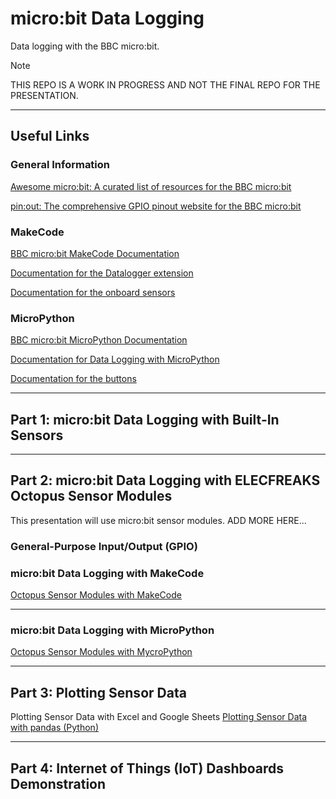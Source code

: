 # micro:bit Data Logging
Data logging with the BBC micro:bit. 

> [!NOTE]
> THIS REPO IS A WORK IN PROGRESS AND NOT THE FINAL REPO FOR THE PRESENTATION.

---





## Useful Links

### General Information

[Awesome micro:bit: A curated list of resources for the BBC micro:bit](https://github.com/carlosperate/awesome-microbit)

[pin:out: The comprehensive GPIO pinout website for the BBC micro:bit](https://microbit.pinout.xyz/)



### MakeCode

[BBC micro:bit MakeCode Documentation](https://makecode.microbit.org/docs)

[Documentation for the Datalogger extension](https://makecode.microbit.org/reference/datalogger)

[Documentation for the onboard sensors](https://makecode.microbit.org/reference/input)

### MicroPython

[BBC micro:bit MicroPython Documentation](https://microbit-micropython.readthedocs.io/en/v2-docs/)

[Documentation for Data Logging with MicroPython](https://microbit-micropython.readthedocs.io/en/v2-docs/log.html)

[Documentation for the buttons](https://microbit-micropython.readthedocs.io/en/v2-docs/button.html)

---

## Part 1: micro:bit Data Logging with Built-In Sensors

---
## Part 2: micro:bit Data Logging with ELECFREAKS Octopus Sensor Modules

This presentation will use micro:bit sensor modules. ADD MORE HERE...

### General-Purpose Input/Output (GPIO)

  

### micro:bit Data Logging with MakeCode

[Octopus Sensor Modules with MakeCode](markdown-files/octopus-makecode.md)

---

### micro:bit Data Logging with MicroPython

[Octopus Sensor Modules with MycroPython](markdown-files/octopus-micropython.md)



---

## Part 3: Plotting Sensor Data

Plotting Sensor Data with Excel and Google Sheets
[Plotting Sensor Data with pandas (Python)](https://github.com/simonhasan/microbit-data-logging-2023-12-03/blob/main/code-files/pandas_plottinhg.ipynb)



---
## Part 4: Internet of Things (IoT) Dashboards Demonstration